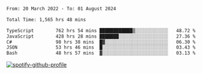 <!--START_SECTION:waka-->

```txt
From: 20 March 2022 - To: 01 August 2024

Total Time: 1,565 hrs 48 mins

TypeScript        762 hrs 54 mins ████████████▒░░░░░░░░░░░░   48.72 %
JavaScript        428 hrs 28 mins ███████░░░░░░░░░░░░░░░░░░   27.36 %
C#                98 hrs 38 mins  █▓░░░░░░░░░░░░░░░░░░░░░░░   06.30 %
JSON              53 hrs 46 mins  █░░░░░░░░░░░░░░░░░░░░░░░░   03.43 %
Bash              48 hrs 57 mins  ▓░░░░░░░░░░░░░░░░░░░░░░░░   03.13 %
```

<!--END_SECTION:waka-->
[![spotify-github-profile](https://spotify-github-profile.vercel.app/api/view?uid=c00zprrvy9xiloa9qnco3hmng&cover_image=true&theme=novatorem&show_offline=false&background_color=121212&bar_color=53b14f&bar_color_cover=false)](https://spotify-github-profile.vercel.app/api/view?uid=c00zprrvy9xiloa9qnco3hmng&redirect=true)



